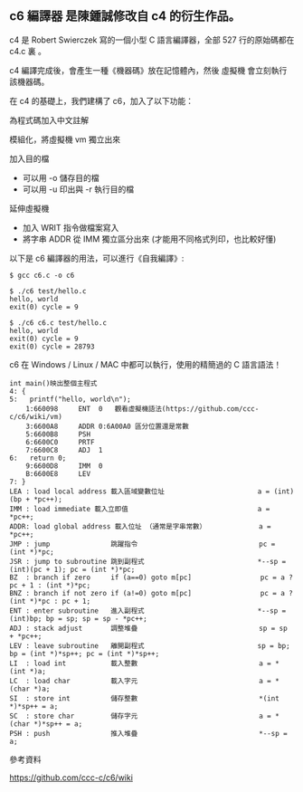 ## c6 編譯器 是陳鍾誠修改自 c4 的衍生作品。

c4 是 Robert Swierczek 寫的一個小型 C 語言編譯器，全部 527 行的原始碼都在 c4.c 裏 。

c4 編譯完成後，會產生一種《機器碼》放在記憶體內，然後 虛擬機 會立刻執行該機器碼。

在 c4 的基礎上，我們建構了 c6，加入了以下功能：

為程式碼加入中文註解

模組化，將虛擬機 vm 獨立出來

加入目的檔

- 可以用 -o 儲存目的檔
- 可以用 -u 印出與 -r 執行目的檔

延伸虛擬機

- 加入 WRIT 指令做檔案寫入
- 將字串 ADDR 從 IMM 獨立區分出來 (才能用不同格式列印，也比較好懂)

以下是 c6 編譯器的用法，可以進行《自我編譯》:

```
$ gcc c6.c -o c6

$ ./c6 test/hello.c
hello, world
exit(0) cycle = 9

$ ./c6 c6.c test/hello.c
hello, world
exit(0) cycle = 9    
exit(0) cycle = 28793
```

c6 在 Windows / Linux / MAC 中都可以執行，使用的精簡過的 C 語言語法！

```
int main()映出整個主程式
4: {
5:   printf("hello, world\n");
    1:660098     ENT  0   觀看虛擬機語法(https://github.com/ccc-c/c6/wiki/vm)
    3:6600A8     ADDR 0:6A00A0 區分位置還是常數
    5:6600B8     PSH
    6:6600C0     PRTF
    7:6600C8     ADJ  1
6:   return 0;
    9:6600D8     IMM  0
    B:6600E8     LEV
7: }
LEA : load local address 載入區域變數位址                       a = (int)(bp + *pc++); 
IMM : load immediate 載入立即值                                a = *pc++;
ADDR: load global address 載入位址 （通常是字串常數）             a = *pc++;
JMP : jump               跳躍指令                              pc = (int *)*pc;
JSR : jump to subroutine 跳到副程式                            *--sp = (int)(pc + 1); pc = (int *)*pc;
BZ  : branch if zero     if (a==0) goto m[pc]                 pc = a ? pc + 1 : (int *)*pc;
BNZ : branch if not zero if (a!=0) goto m[pc]                 pc = a ? (int *)*pc : pc + 1;
ENT : enter subroutine   進入副程式                            *--sp = (int)bp; bp = sp; sp = sp - *pc++;
ADJ : stack adjust       調整堆疊                              sp = sp + *pc++;
LEV : leave subroutine   離開副程式                            sp = bp; bp = (int *)*sp++; pc = (int *)*sp++;
LI  : load int           載入整數                              a = *(int *)a;
LC  : load char          載入字元                              a = *(char *)a;
SI  : store int          儲存整數                              *(int *)*sp++ = a;
SC  : store char         儲存字元                              a = *(char *)*sp++ = a;
PSH : push               推入堆疊                              *--sp = a;
```

參考資料

https://github.com/ccc-c/c6/wiki
